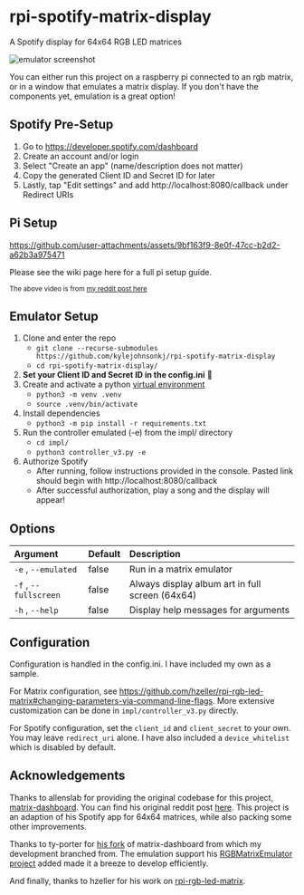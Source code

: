 # rpi-spotify-matrix-display

A Spotify display for 64x64 RGB LED matrices

![emulator screenshot](screenshot.png)

You can either run this project on a raspberry pi connected to an rgb matrix, or in a window that emulates a matrix display. If you don't have the components yet, emulation is a great option!

## Spotify Pre-Setup
1. Go to https://developer.spotify.com/dashboard
2. Create an account and/or login
3. Select "Create an app" (name/description does not matter)
4. Copy the generated Client ID and Secret ID for later
5. Lastly, tap "Edit settings" and add http://localhost:8080/callback under Redirect URIs

## Pi Setup

https://github.com/user-attachments/assets/9bf163f9-8e0f-47cc-b2d2-a62b3a975471

Please see the wiki page here for a full pi setup guide. 

<sup>The above video is from [my reddit post here](https://www.reddit.com/r/raspberry_pi/comments/ziz4hk/my_64x64_rgb_led_matrix_album_art_display_pi_3b/)</sup>

## Emulator Setup

1. Clone and enter the repo
   - `git clone --recurse-submodules https://github.com/kylejohnsonkj/rpi-spotify-matrix-display`
   - `cd rpi-spotify-matrix-display/`
2. **Set your Client ID and Secret ID in the config.ini** 🙂
3. Create and activate a python [virtual environment](https://packaging.python.org/en/latest/guides/installing-using-pip-and-virtual-environments/)
   - `python3 -m venv .venv`
   - `source .venv/bin/activate`
4. Install dependencies
   - `python3 -m pip install -r requirements.txt`
5. Run the controller emulated (-e) from the impl/ directory
   - `cd impl/`
   - `python3 controller_v3.py -e`
6. Authorize Spotify
   - After running, follow instructions provided in the console. Pasted link should begin with http://localhost:8080/callback
   - After successful authorization, play a song and the display will appear!

## Options
| Argument | Default | Description |
| :- | :- | :- |
|`-e` , `--emulated`| false | Run in a matrix emulator |
|`-f` , `--fullscreen`| false | Always display album art in full screen (64x64) |
|`-h` , `--help`| false | Display help messages for arguments |

## Configuration
Configuration is handled in the config.ini. I have included my own as a sample.

For Matrix configuration, see https://github.com/hzeller/rpi-rgb-led-matrix#changing-parameters-via-command-line-flags. More extensive customization can be done in `impl/controller_v3.py` directly.

For Spotify configuration, set the `client_id` and `client_secret` to your own. You may leave `redirect_uri` alone. I have also included a `device_whitelist` which is disabled by default.

## Acknowledgements
Thanks to allenslab for providing the original codebase for this project, [matrix-dashboard](https://github.com/allenslab/matrix-dashboard). You can find his original reddit post [here](https://www.reddit.com/r/3Dprinting/comments/ujyy4g/i_designed_and_3d_printed_a_led_matrix_dashboard/). This project is an adaption of his Spotify app for 64x64 matrices, while also packing some other improvements.

Thanks to ty-porter for [his fork](https://github.com/ty-porter/matrix-dashboard) of matrix-dashboard from which my development branched from. The emulation support his [RGBMatrixEmulator project](https://github.com/ty-porter/RGBMatrixEmulator) added made it a breeze to develop efficiently.

And finally, thanks to hzeller for his work on [rpi-rgb-led-matrix](https://github.com/hzeller/rpi-rgb-led-matrix).
